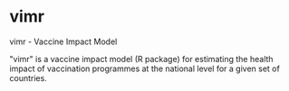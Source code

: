 # vimr
vimr - Vaccine Impact Model

"vimr" is a vaccine impact model (R package) for estimating the health impact of vaccination programmes at the national level for a given set of countries. 
